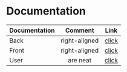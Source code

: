 # Documentation
| Documentation   | Comment           | Link  |
| --------------- |:-----------------:| :----:|
| Back            | right-aligned     | [click](#1) |
| Front           | right-aligned     | [click](google.com) |
| User            | are neat          | [click](google.com) |
